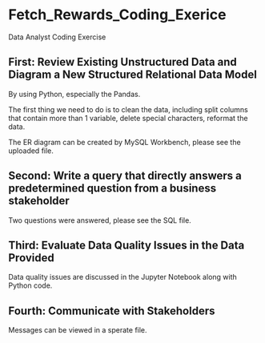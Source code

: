 # Fetch_Rewards_Coding_Exerice
Data Analyst Coding Exercise 

## First: Review Existing Unstructured Data and Diagram a New Structured Relational Data Model
By using Python, especially the Pandas. 

The first thing we need to do is to clean the data, including split columns that contain more than 1 variable, delete special characters, reformat the data.

The ER diagram can be created by MySQL Workbench, please see the uploaded file.

## Second: Write a query that directly answers a predetermined question from a business stakeholder
Two questions were answered, please see the SQL file.

## Third: Evaluate Data Quality Issues in the Data Provided
Data quality issues are discussed in the Jupyter Notebook along with Python code.

## Fourth: Communicate with Stakeholders
Messages can be viewed in a sperate file.
